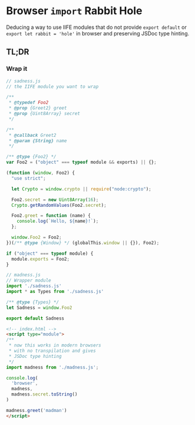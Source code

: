 # Browser `import` Rabbit Hole

Deducing a way to use IIFE modules that do not provide `export default` or `export let rabbit = 'hole'` in browser and preserving JSDoc type hinting.

## TL;DR
### Wrap it

```js
// sadness.js
// the IIFE module you want to wrap

/**
 * @typedef Foo2
 * @prop {Greet2} greet
 * @prop {Uint8Array} secret
 */

/**
 * @callback Greet2
 * @param {String} name
 */

/** @type {Foo2} */
var Foo2 = ("object" === typeof module && exports) || {};

(function (window, Foo2) {
  "use strict";

  let Crypto = window.crypto || require("node:crypto");

  Foo2.secret = new Uint8Array(16);
  Crypto.getRandomValues(Foo2.secret);

  Foo2.greet = function (name) {
    console.log(`Hello, ${name}!`);
  };

  window.Foo2 = Foo2;
})(/** @type {Window} */ (globalThis.window || {}), Foo2);

if ("object" === typeof module) {
  module.exports = Foo2;
}
```

```js
// madness.js
// Wrapper module
import './sadness.js'
import * as Types from './sadness.js'

/** @type {Types} */
let Sadness = window.Foo2

export default Sadness
```

```html
<!-- index.html -->
<script type="module">
/**
 * now this works in modern browsers
 * with no transpilation and gives
 * JSDoc type hinting
 */
import madness from './madness.js';

console.log(
  'browser',
  madness,
  madness.secret.toString()
)

madness.greet('madman')
</script>
```